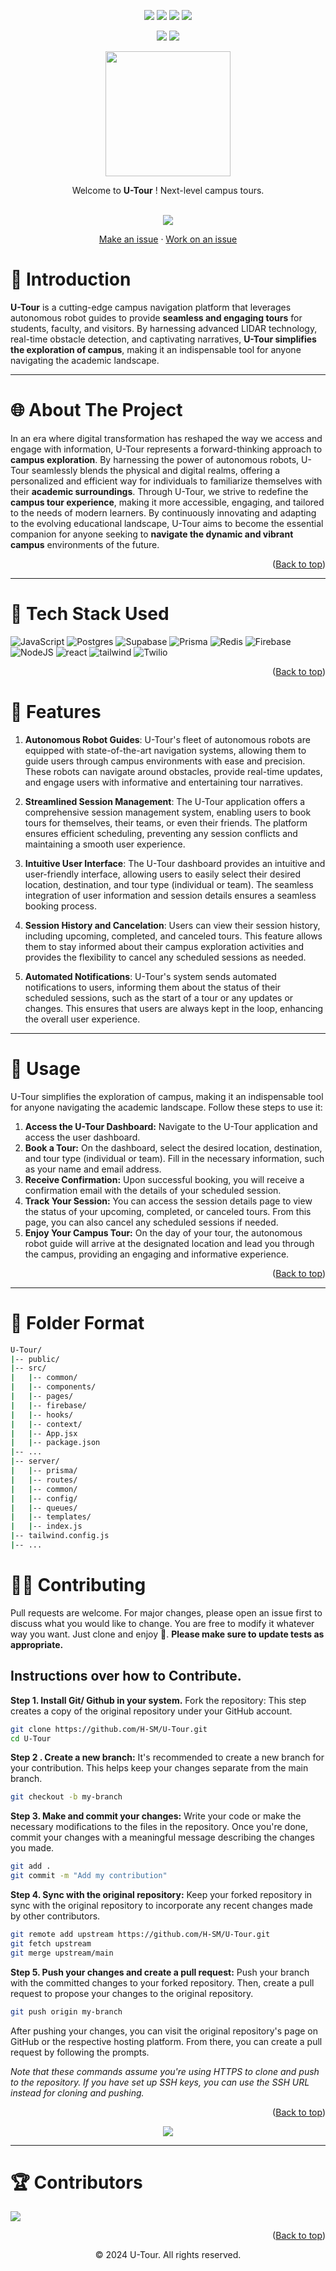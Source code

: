 <div id="top"></div>
<div align="center">

![](https://img.shields.io/github/last-commit/H-SM/U-Tour.svg)
![](https://img.shields.io/github/contributors/H-SM/U-Tour.svg)
![](https://img.shields.io/github/stars/H-SM/U-Tour.svg)
![](https://img.shields.io/github/forks/H-SM/U-Tour.svg)
<!-- ![](https://img.shields.io/github/license/H-SM/U-Tour.svg) -->
![](https://img.shields.io/github/issues/H-SM/U-Tour.svg)
![](https://img.shields.io/github/issues-closed/H-SM/U-Tour.svg)
</div>


<div align="center">
    <img src="https://i.imgur.com/ZFHFCkt.png" width="200"/>
    <p>Welcome to <b>U-Tour</b> ! Next-level campus tours.
    </p>
</div>

<br/>
<div align="center">
<img src="https://i.imgur.com/uxDwghb.png">
    <br/>
<p>
    <a href="https://github.com/H-SM/U-Tour/issues/new">Make an issue</a>
    ·
    <a href="https://github.com/H-SM/U-Tour/issues">Work on an issue</a>
  </p>
</div>

# 👋 Introduction

**U-Tour** is a cutting-edge campus navigation platform that leverages autonomous robot guides to provide **seamless and engaging tours** for students, faculty, and visitors. By harnessing advanced LIDAR technology, real-time obstacle detection, and captivating narratives, **U-Tour simplifies the exploration of campus**, making it an indispensable tool for anyone navigating the academic landscape.   
<hr/>

# 🌐 About The Project

In an era where digital transformation has reshaped the way we access and engage with information, U-Tour represents a forward-thinking approach to **campus exploration**. By harnessing the power of autonomous robots, U-Tour seamlessly blends the physical and digital realms, offering a personalized and efficient way for individuals to familiarize themselves with their **academic surroundings**.
Through U-Tour, we strive to redefine the **campus tour experience**, making it more accessible, engaging, and tailored to the needs of modern learners. By continuously innovating and adapting to the evolving educational landscape, U-Tour aims to become the essential companion for anyone seeking to **navigate the dynamic and vibrant campus** environments of the future.

<p align="right">(<a href="#top">Back to top</a>)</p>

<hr/>

# 🧰 Tech Stack Used

![JavaScript](https://img.shields.io/badge/javascript-%23323330.svg?style=for-the-badge&logo=javascript&logoColor=%23F7DF1E) ![Postgres](https://img.shields.io/badge/postgres-%23316192.svg?style=for-the-badge&logo=postgresql&logoColor=white) ![Supabase](https://img.shields.io/badge/Supabase-3ECF8E?style=for-the-badge&logo=supabase&logoColor=white) ![Prisma](https://img.shields.io/badge/Prisma-3982CE?style=for-the-badge&logo=Prisma&logoColor=white) ![Redis](https://img.shields.io/badge/redis-%23DD0031.svg?style=for-the-badge&logo=redis&logoColor=white) ![Firebase](https://img.shields.io/badge/firebase-a08021?style=for-the-badge&logo=firebase&logoColor=ffcd34) ![NodeJS](https://img.shields.io/badge/node.js-6DA55F?style=for-the-badge&logo=node.js&logoColor=white) ![react](https://img.shields.io/badge/React-20232A?style=for-the-badge&logo=react&logoColor=61DAFB) ![tailwind](https://img.shields.io/badge/Tailwind_CSS-38B2AC?style=for-the-badge&logo=tailwind-css&logoColor=white) ![Twilio](https://img.shields.io/badge/Twilio-F22F46?style=for-the-badge&logo=Twilio&logoColor=white)

<p align="right">(<a href="#top">Back to top</a>)</p>


# 🌟 Features

1. **Autonomous Robot Guides**: U-Tour's fleet of autonomous robots are equipped with state-of-the-art navigation systems, allowing them to guide users through campus environments with ease and precision. These robots can navigate around obstacles, provide real-time updates, and engage users with informative and entertaining tour narratives.
2. **Streamlined Session Management**: The U-Tour application offers a comprehensive session management system, enabling users to book tours for themselves, their teams, or even their friends. The platform ensures efficient scheduling, preventing any session conflicts and maintaining a smooth user experience. 
   
3. **Intuitive User Interface**: The U-Tour dashboard provides an intuitive and user-friendly interface, allowing users to easily select their desired location, destination, and tour type (individual or team). The seamless integration of user information and session details ensures a seamless booking process.

4. **Session History and Cancelation**: Users can view their session history, including upcoming, completed, and canceled tours. This feature allows them to stay informed about their campus exploration activities and provides the flexibility to cancel any scheduled sessions as needed. 

5. **Automated Notifications**: U-Tour's system sends automated notifications to users, informing them about the status of their scheduled sessions, such as the start of a tour or any updates or changes. This ensures that users are always kept in the loop, enhancing the overall user experience.

<hr/>

# 🐺 Usage

U-Tour simplifies the exploration of campus, making it an indispensable tool for anyone navigating the academic landscape. Follow these steps to use it:

1. **Access the U-Tour Dashboard:** Navigate to the U-Tour application and access the user dashboard.
2. **Book a Tour:** On the dashboard, select the desired location, destination, and tour type (individual or team). Fill in the necessary information, such as your name and email address.
3. **Receive Confirmation:** Upon successful booking, you will receive a confirmation email with the details of your scheduled session.
4. **Track Your Session:** You can access the session details page to view the status of your upcoming, completed, or canceled tours. From this page, you can also cancel any scheduled sessions if needed.
5. **Enjoy Your Campus Tour:** On the day of your tour, the autonomous robot guide will arrive at the designated location and lead you through the campus, providing an engaging and informative experience.


<p align="right">(<a href="#top">Back to top</a>)</p>
<hr/>

# 📁 Folder Format 
```bash 
U-Tour/
|-- public/
|-- src/
|   |-- common/
|   |-- components/
|   |-- pages/
|   |-- firebase/
|   |-- hooks/
|   |-- context/
|   |-- App.jsx
|   |-- package.json
|-- ...
|-- server/
|   |-- prisma/
|   |-- routes/
|   |-- common/
|   |-- config/
|   |-- queues/
|   |-- templates/
|   |-- index.js
|-- tailwind.config.js
|-- ...
```
# 🤝🏼 Contributing

Pull requests are welcome. For major changes, please open an issue first to discuss what you would like to change. You are free to modify it whatever way you want. Just clone and enjoy 🚀. **Please make sure to update tests as appropriate.**

## Instructions over how to Contribute.

**Step 1. Install Git/ Github in your system.** Fork the repository: This step creates a copy of the original repository under your GitHub account.

```bash
git clone https://github.com/H-SM/U-Tour.git
cd U-Tour
```

**Step 2 . Create a new branch:** It's recommended to create a new branch for your contribution. This helps keep your changes separate from the main branch.

```bash
git checkout -b my-branch
```

**Step 3. Make and commit your changes:** Write your code or make the necessary modifications to the files in the repository. Once you're done, commit your changes with a meaningful message describing the changes you made.

```bash
git add .
git commit -m "Add my contribution"
```

**Step 4. Sync with the original repository:** Keep your forked repository in sync with the original repository to incorporate any recent changes made by other contributors.

```bash
git remote add upstream https://github.com/H-SM/U-Tour.git
git fetch upstream
git merge upstream/main
```

**Step 5. Push your changes and create a pull request:** Push your branch with the committed changes to your forked repository. Then, create a pull request to propose your changes to the original repository.

```bash
git push origin my-branch
```

After pushing your changes, you can visit the original repository's page on GitHub or the respective hosting platform. From there, you can create a pull request by following the prompts.

*Note that these commands assume you're using HTTPS to clone and push to the repository. If you have set up SSH keys, you can use the SSH URL instead for cloning and pushing.*

<p align="right">(<a href="#top">Back to top</a>)</p>

<p align="center">
<img src="https://i.imgur.com/AsEeFKT.png">
</p>

<hr/>

# 🏆 Contributors
<a href="https://github.com/H-SM/U-Tour/graphs/contributors">
  <img src="https://contrib.rocks/image?repo=H-SM/U-Tour" />
</a>
<br/>


<p align="right">(<a href="#top">Back to top</a>)</p>

<p align="center"> © 2024 U-Tour. All rights reserved.</p>
